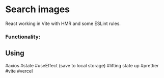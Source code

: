 # Search images

React working in Vite with HMR and some ESLint rules.

### Functionality: 


## Using 
#axios
#state 
#useEffect (save to local storage) 
#lifting state up
#prettier
#vite
#vercel